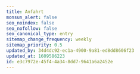 ```yaml
---
title: Anfahrt
monsun_alert: false
seo_noindex: false
seo_nofollow: false
seo_canonical_type: entry
sitemap_change_frequency: weekly
sitemap_priority: 0.5
updated_by: 34d4dc92-ec1a-4900-9a81-ed8dd8606f23
updated_at: 1609586223
id: e3c7972e-45f4-4a34-8dd7-9641a6a2452e
---
```

